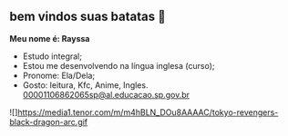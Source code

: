 ## bem vindos suas batatas 🥔

**Meu nome é: Rayssa** 

- Estudo integral;
- Estou me desenvolvendo na língua inglesa (curso);
- Pronome: Ela/Dela;
- Gosto: leitura, Kfc, Anime, Ingles.
00001106862065sp@al.educacao.sp.gov.br

![]https://media1.tenor.com/m/m4hBLN_DOu8AAAAC/tokyo-revengers-black-dragon-arc.gif

  
